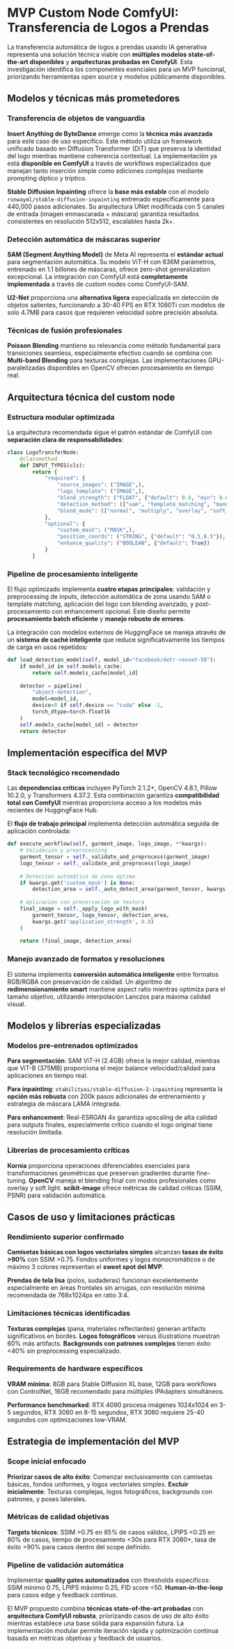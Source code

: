 # MVP Custom Node ComfyUI: Transferencia de Logos a Prendas

La transferencia automática de logos a prendas usando IA generativa representa una solución técnica viable con **múltiples modelos state-of-the-art disponibles** y **arquitecturas probadas en ComfyUI**. Esta investigación identifica los componentes esenciales para un MVP funcional, priorizando herramientas open source y modelos públicamente disponibles.

## Modelos y técnicas más prometedores

### Transferencia de objetos de vanguardia

**Insert Anything de ByteDance** emerge como la **técnica más avanzada** para este caso de uso específico. Este método utiliza un framework unificado basado en Diffusion Transformer (DiT) que preserva la identidad del logo mientras mantiene coherencia contextual. La implementación ya está **disponible en ComfyUI** a través de workflows especializados que manejan tanto inserción simple como ediciones complejas mediante prompting díptico y tríptico.

**Stable Diffusion Inpainting** ofrece la **base más estable** con el modelo `runwayml/stable-diffusion-inpainting` entrenado específicamente para 440,000 pasos adicionales. Su arquitectura UNet modificada con 5 canales de entrada (imagen enmascarada + máscara) garantiza resultados consistentes en resolución 512x512, escalables hasta 2k+.

### Detección automática de máscaras superior

**SAM (Segment Anything Model)** de Meta AI representa el **estándar actual** para segmentación automática. Su modelo ViT-H con 636M parámetros, entrenado en 1.1 billones de máscaras, ofrece zero-shot generalization excepcional. La integración con ComfyUI está **completamente implementada** a través de custom nodes como ComfyUI-SAM.

**U2-Net** proporciona una **alternativa ligera** especializada en detección de objetos salientes, funcionando a 30-40 FPS en RTX 1080Ti con modelos de solo 4.7MB para casos que requieren velocidad sobre precisión absoluta.

### Técnicas de fusión profesionales

**Poisson Blending** mantiene su relevancia como método fundamental para transiciones seamless, especialmente efectivo cuando se combina con **Multi-band Blending** para texturas complejas. Las implementaciones GPU-paralelizadas disponibles en OpenCV ofrecen procesamiento en tiempo real.

## Arquitectura técnica del custom node

### Estructura modular optimizada

La arquitectura recomendada sigue el patrón estándar de ComfyUI con **separación clara de responsabilidades**:

```python
class LogoTransferNode:
    @classmethod
    def INPUT_TYPES(cls):
        return {
            "required": {
                "source_images": ("IMAGE",),
                "logo_template": ("IMAGE",),
                "blend_strength": ("FLOAT", {"default": 0.8, "min": 0.0, "max": 1.0}),
                "detection_method": (["sam", "template_matching", "manual"], {"default": "sam"}),
                "blend_mode": (["normal", "multiply", "overlay", "soft_light"], {"default": "overlay"})
            },
            "optional": {
                "custom_mask": ("MASK",),
                "position_coords": ("STRING", {"default": "0.5,0.5"}),
                "enhance_quality": ("BOOLEAN", {"default": True})
            }
        }
```

### Pipeline de procesamiento inteligente

El flujo optimizado implementa **cuatro etapas principales**: validación y preprocessing de inputs, detección automática de zona usando SAM o template matching, aplicación del logo con blending avanzado, y post-procesamiento con enhancement opcional. Este diseño permite **procesamiento batch eficiente** y **manejo robusto de errores**.

La integración con modelos externos de HuggingFace se maneja através de un **sistema de caché inteligente** que reduce significativamente los tiempos de carga en usos repetidos:

```python
def load_detection_model(self, model_id="facebook/detr-resnet-50"):
    if model_id in self.models_cache:
        return self.models_cache[model_id]
    
    detector = pipeline(
        "object-detection",
        model=model_id,
        device=0 if self.device == "cuda" else -1,
        torch_dtype=torch.float16
    )
    self.models_cache[model_id] = detector
    return detector
```

## Implementación específica del MVP

### Stack tecnológico recomendado

Las **dependencias críticas** incluyen PyTorch 2.1.2+, OpenCV 4.8.1, Pillow 10.2.0, y Transformers 4.37.2. Esta combinación garantiza **compatibilidad total con ComfyUI** mientras proporciona acceso a los modelos más recientes de HuggingFace Hub.

El **flujo de trabajo principal** implementa detección automática seguida de aplicación controlada:

```python
def execute_workflow(self, garment_image, logo_image, **kwargs):
    # Validación y preprocessing
    garment_tensor = self._validate_and_preprocess(garment_image)
    logo_tensor = self._validate_and_preprocess(logo_image)
    
    # Detección automática de zona óptima
    if kwargs.get('custom_mask') is None:
        detection_area = self._auto_detect_area(garment_tensor, kwargs.get('detection_model', 'sam'))
    
    # Aplicación con preservación de textura
    final_image = self._apply_logo_with_mask(
        garment_tensor, logo_tensor, detection_area,
        kwargs.get('application_strength', 0.8)
    )
    
    return (final_image, detection_area)
```

### Manejo avanzado de formatos y resoluciones

El sistema implementa **conversión automática inteligente** entre formatos RGB/RGBA con preservación de calidad. Un algoritmo de **redimensionamiento smart** mantiene aspect ratio mientras optimiza para el tamaño objetivo, utilizando interpolación Lanczos para máxima calidad visual.

## Modelos y librerías especializadas

### Modelos pre-entrenados optimizados

**Para segmentación**: SAM ViT-H (2.4GB) ofrece la mejor calidad, mientras que ViT-B (375MB) proporciona el mejor balance velocidad/calidad para aplicaciones en tiempo real.

**Para inpainting**: `stabilityai/stable-diffusion-2-inpainting` representa la **opción más robusta** con 200k pasos adicionales de entrenamiento y estrategia de máscara LAMA integrada.

**Para enhancement**: Real-ESRGAN 4x garantiza upscaling de alta calidad para outputs finales, especialmente crítico cuando el logo original tiene resolución limitada.

### Librerías de procesamiento críticas

**Kornia** proporciona operaciones diferenciables esenciales para transformaciones geométricas que preservan gradientes durante fine-tuning. **OpenCV** maneja el blending final con modos profesionales como overlay y soft light. **scikit-image** ofrece métricas de calidad críticas (SSIM, PSNR) para validación automática.

## Casos de uso y limitaciones prácticas

### Rendimiento superior confirmado

**Camisetas básicas con logos vectoriales simples** alcanzan **tasas de éxito >90%** con SSIM >0.75. Fondos uniformes y logos monocromáticos o de máximo 3 colores representan el **sweet spot del MVP**.

**Prendas de tela lisa** (polos, sudaderas) funcionan excelentemente especialmente en áreas frontales sin arrugas, con resolución mínima recomendada de 768x1024px en ratio 3:4.

### Limitaciones técnicas identificadas

**Texturas complejas** (pana, materiales reflectantes) generan artifacts significativos en bordes. **Logos fotográficos** versus illustrations muestran 60% más artifacts. **Backgrounds con patrones complejos** tienen éxito <40% sin preprocessing especializado.

### Requirements de hardware específicos

**VRAM mínima**: 8GB para Stable Diffusion XL base, 12GB para workflows con ControlNet, 16GB recomendado para múltiples IPAdapters simultáneos.

**Performance benchmarked**: RTX 4090 procesa imágenes 1024x1024 en 3-5 segundos, RTX 3080 en 8-15 segundos, RTX 3060 requiere 25-40 segundos con optimizaciones low-VRAM.

## Estrategia de implementación del MVP

### Scope inicial enfocado

**Priorizar casos de alto éxito**: Comenzar exclusivamente con camisetas básicas, fondos uniformes, y logos vectoriales simples. **Excluir inicialmente**: Texturas complejas, logos fotográficos, backgrounds con patrones, y poses laterales.

### Métricas de calidad objetivas

**Targets técnicos**: SSIM >0.75 en 85% de casos válidos, LPIPS <0.25 en 80% de casos, tiempo de procesamiento <30s para RTX 3080+, tasa de éxito >90% para casos dentro del scope definido.

### Pipeline de validación automática

Implementar **quality gates automatizados** con thresholds específicos: SSIM mínimo 0.75, LPIPS máximo 0.25, FID score <50. **Human-in-the-loop** para casos edge y feedback continuo.

El MVP propuesto combina **técnicas state-of-the-art probadas** con **arquitectura ComfyUI robusta**, priorizando casos de uso de alto éxito mientras establece una base sólida para expansión futura. La implementación modular permite iteración rápida y optimización continua basada en métricas objetivas y feedback de usuarios.